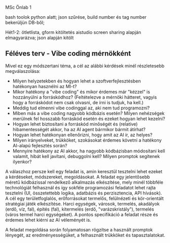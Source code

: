 MSc Önlab 1

bash toolok python alatt; json szűrése, build number és tag number bekerüljün DB-ből;

Hét1-2: ötletlista, gform kitöltetés aistudio screen sharing alapján elmagyarázva; json alapján kitölt

## Féléves terv - Vibe coding mérnökként

Mivel ez egy módszertani téma, a cél az alábbi kérdések minél részletesebb megválaszolása:
- Milyen helyzetekben és hogyan lehet a szoftverfejlesztésben hatékonyan hasznélni az MI-t?
- Mikor hatékony a "vibe coding" és mikor érdemes már "kézzel" is hozzányúlni a forráskódhoz? (Feltételezve a mérnöki hátteret, vagyis hogy a forráskódot nem csak olvasni, de írni is tudjuk, ha kell.)
- Meddig tud elmenni vibe codinggal az, aki nem tud programozni?
- Miben más a vibe coding nagyobb kódbázis esetén? Milyen nehézségek merülnek fel hosszabb forráskód esetén és ezeket hogyan lehet kezelni?
- Hogyan lehet biztosítani a forráskód minőségét és (relatíve) hibamentességét akkor, ha az AI agent bármikor bármit átírhat?
- Hogyan lehet hatékonyan ellenőrizni, hogy amit az AI ír, az helyes?
- Milyen irányelveket, trükköket, szokásokat érdemes követni a hatékony AI-alapú fejlesztés során?
- Mennyire hatékony az AI akkor, ha nagyobb kódbázisban módosítani kell valamit, hibát kell javítani, debuggolni kell? Milyen promptok segítenek ilyenkor?

A válaszhoz persze kell egy feladat is, amin keresztül tesztelni lehet ezeket a kérdéseket, módszereket, megoldásokat. A feladat egy jelentősebb méretű kódbázissal rendelkező alkalmazás elkészítése, mely minél többféle technológiát felhasznál és így sokféle programozási feladatot lehet rajta tesztelni (UI, összetettebb logika, adatbázis és perzisztencia, API hívások).
A cél egy területfoglalós, erőforrásokat termelős, felülnézeti és kör-orientált stratégiai játék elkészítése. Harci egységek, városok, termelés, akadályok (erdő, víz, fal), építés (fal), kitermelés (erdő, "varázskristály"), termelés (város termel harci egységeket). A pontos specifikáció a feladat része és érdemes lehet kiérni az AI véleményét is.

A feladat megoldása során folyamatosan rögzítse a használt promptok lényegét, az eredményességüket, a felhasznált trükköket és tapasztalatokat.
